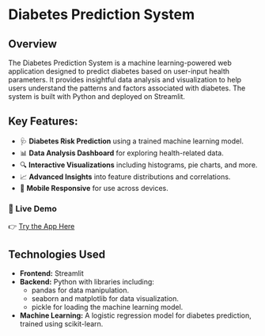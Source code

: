 # Diabetes Prediction System

## Overview
The Diabetes Prediction System is a machine learning-powered web application designed to predict diabetes based on user-input health parameters. It provides insightful data analysis and visualization to help users understand the patterns and factors associated with diabetes. The system is built with Python and deployed on Streamlit.

## Key Features:
- 🩺 **Diabetes Risk Prediction** using a trained machine learning model.
- 📊 **Data Analysis Dashboard** for exploring health-related data.
- 🔍 **Interactive Visualizations** including histograms, pie charts, and more.
- 📈 **Advanced Insights** into feature distributions and correlations.
- 🚀 **Mobile Responsive** for use across devices.
  
### 🚀 Live Demo
👉 [Try the App Here](https://diabetes-prediction-system-syt20.streamlit.app/)

## Technologies Used
- **Frontend:** Streamlit 
- **Backend:** Python with libraries including:
  - pandas for data manipulation.
  - seaborn and matplotlib for data visualization.
  - pickle for loading the machine learning model.
- **Machine Learning:** A logistic regression model for diabetes prediction, trained using scikit-learn.
